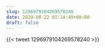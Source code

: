 ```yaml
---
slug: 1296979104269578240
date: 2020-08-22 01:14:49+00:00
draft: false
---
```


{{< tweet 1296979104269578240 >}}

